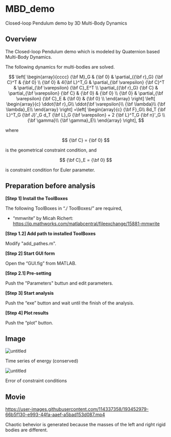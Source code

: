 # MBD_demo
Closed-loop Pendulum demo by 3D Multi-Body Dynamics 

## Overview

The Closed-loop Pendulum demo which is modeled by Quaternion based Multi-Body Dynamics.

The following dynamics for multi-bodies are solved.

$$
\left[
\begin{array}{cccc}
{\bf M}_G                       &  {\bf 0}                             & \partial_{{\bf r}_G} {\bf C}^T          & {\bf 0}                                \\
{\bf 0}                         &  4{\bf L}^T_G                        & \partial_{\bf \varepsilon} {\bf C}^T    & \partial_{\bf \varepsilon} {\bf C}_E^T \\
\partial_{{\bf r}_G} {\bf C}    & \partial_{\bf \varepsilon} {\bf C}   & {\bf 0}                                 & {\bf 0}                                \\
{\bf 0}                         & \partial_{\bf \varepsilon} {\bf C}_E & {\bf 0}                                 & {\bf 0}                                \\
\end{array}
\right]
\left[
\begin{array}{c}
\ddot{\bf r}_G\\
\ddot{\bf \varepsilon}\\
{\bf \lambda}\\
{\bf \lambda}_E\\
\end{array}
\right]
=\left[
\begin{array}{c}
{\bf F}_G\\
8d_T {\bf L}^T_G {\bf J}'_G d_T {\bf L}_G {\bf \varepsilon} + 2 {\bf L}^T_G {\bf n}'_G \\
{\bf \gamma}\\
{\bf \gamma}_E\\
\end{array}
\right],
$$

where 

$$
{\bf C} = {\bf 0}
$$

is the geometrical constraint condition, and

$$
{\bf C}_E = {\bf 0}
$$

is constraint condition for Euler parameter.



## Preparation before analysis
__[Step 1] Install the ToolBoxes__

The following ToolBoxes in “./ ToolBoxes/” are required,
*	“mmwrite” by Micah Richert:
https://jp.mathworks.com/matlabcentral/fileexchange/15881-mmwrite

__[Step 1.2] Add path to installed ToolBoxes__

Modify "add_pathes.m".


__[Step 2] Start GUI form__

Open the “GUI.fig” from MATLAB.


__[Step 2.1] Pre-setting__

Push the "Parameters" buttun and edit parameters.

__[Step 3] Start analysis__

Push the “exe” button and wait until the finish of the analysis.

__[Step 4] Plot results__

Push the “plot” button.


## Image

![untitled](https://user-images.githubusercontent.com/114337358/193453166-5903c283-3747-4d03-8900-fad1f063cee9.png)

Time series of energy (conserved)


![untitled](https://user-images.githubusercontent.com/114337358/193453224-2cabca2d-5edd-4cf3-bd9b-feab50875158.png)

Error of constraint conditions


## Movie

https://user-images.githubusercontent.com/114337358/193452979-66b5f130-e993-44fa-aaef-a5bad153d087.mp4

Chaotic behevior is generated because the masses of the left and right rigid bodies are different.


